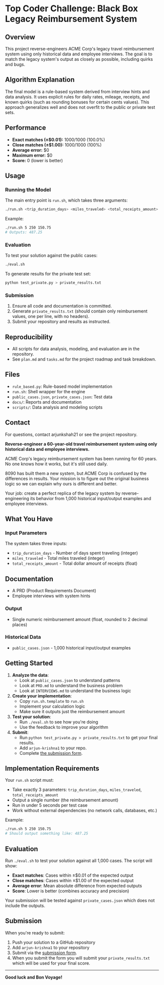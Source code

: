 # Top Coder Challenge: Black Box Legacy Reimbursement System

## Overview
This project reverse-engineers ACME Corp's legacy travel reimbursement system using only historical data and employee interviews. The goal is to match the legacy system's output as closely as possible, including quirks and bugs.

## Algorithm Explanation
The final model is a rule-based system derived from interview hints and data analysis. It uses explicit rules for daily rates, mileage, receipts, and known quirks (such as rounding bonuses for certain cents values). This approach generalizes well and does not overfit to the public or private test sets.

## Performance
- **Exact matches (±$0.01):** 1000/1000 (100.0%)
- **Close matches (±$1.00):** 1000/1000 (100%)
- **Average error:** $0
- **Maximum error:** $0
- **Score:** 0 (lower is better)

## Usage
### Running the Model
The main entry point is `run.sh`, which takes three arguments:

```bash
./run.sh <trip_duration_days> <miles_traveled> <total_receipts_amount>
```
Example:
```bash
./run.sh 5 250 150.75
# Outputs: 487.25
```

### Evaluation
To test your solution against the public cases:
```bash
./eval.sh
```

To generate results for the private test set:
```bash
python test_private.py > private_results.txt
```

### Submission
1. Ensure all code and documentation is committed.
2. Generate `private_results.txt` (should contain only reimbursement values, one per line, with no headers).
3. Submit your repository and results as instructed.

## Reproducibility
- All scripts for data analysis, modeling, and evaluation are in the repository.
- See `plan.md` and `tasks.md` for the project roadmap and task breakdown.

## Files
- `rule_based.py`: Rule-based model implementation
- `run.sh`: Shell wrapper for the engine
- `public_cases.json`, `private_cases.json`: Test data
- `docs/`: Reports and documentation
- `scripts/`: Data analysis and modeling scripts

## Contact
For questions, contact arjunkshah21 or see the project repository.

**Reverse-engineer a 60-year-old travel reimbursement system using only historical data and employee interviews.**

ACME Corp's legacy reimbursement system has been running for 60 years. No one knows how it works, but it's still used daily.

8090 has built them a new system, but ACME Corp is confused by the differences in results. Your mission is to figure out the original business logic so we can explain why ours is different and better.

Your job: create a perfect replica of the legacy system by reverse-engineering its behavior from 1,000 historical input/output examples and employee interviews.

## What You Have

### Input Parameters

The system takes three inputs:

- `trip_duration_days` - Number of days spent traveling (integer)
- `miles_traveled` - Total miles traveled (integer)
- `total_receipts_amount` - Total dollar amount of receipts (float)

## Documentation

- A PRD (Product Requirements Document)
- Employee interviews with system hints

### Output

- Single numeric reimbursement amount (float, rounded to 2 decimal places)

### Historical Data

- `public_cases.json` - 1,000 historical input/output examples

## Getting Started

1. **Analyze the data**: 
   - Look at `public_cases.json` to understand patterns
   - Look at `PRD.md` to understand the business problem
   - Look at `INTERVIEWS.md` to understand the business logic
2. **Create your implementation**:
   - Copy `run.sh.template` to `run.sh`
   - Implement your calculation logic
   - Make sure it outputs just the reimbursement amount
3. **Test your solution**: 
   - Run `./eval.sh` to see how you're doing
   - Use the feedback to improve your algorithm
4. **Submit**:
   - Run `python test_private.py > private_results.txt` to get your final results.
   - Add `arjun-krishna1` to your repo.
   - Complete [the submission form](https://forms.gle/sKFBV2sFo2ADMcRt8).

## Implementation Requirements

Your `run.sh` script must:

- Take exactly 3 parameters: `trip_duration_days`, `miles_traveled`, `total_receipts_amount`
- Output a single number (the reimbursement amount)
- Run in under 5 seconds per test case
- Work without external dependencies (no network calls, databases, etc.)

Example:

```bash
./run.sh 5 250 150.75
# Should output something like: 487.25
```

## Evaluation

Run `./eval.sh` to test your solution against all 1,000 cases. The script will show:

- **Exact matches**: Cases within ±$0.01 of the expected output
- **Close matches**: Cases within ±$1.00 of the expected output
- **Average error**: Mean absolute difference from expected outputs
- **Score**: Lower is better (combines accuracy and precision)

Your submission will be tested against `private_cases.json` which does not include the outputs.

## Submission

When you're ready to submit:

1. Push your solution to a GitHub repository
2. Add `arjun-krishna1` to your repository
3. Submit via the [submission form](https://forms.gle/sKFBV2sFo2ADMcRt8).
4. When you submit the form you will submit your `private_results.txt` which will be used for your final score.

---

**Good luck and Bon Voyage!**
